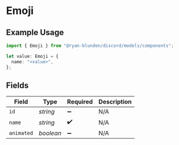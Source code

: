 # Emoji

## Example Usage

```typescript
import { Emoji } from "@ryan-blunden/discord/models/components";

let value: Emoji = {
  name: "<value>",
};
```

## Fields

| Field              | Type               | Required           | Description        |
| ------------------ | ------------------ | ------------------ | ------------------ |
| `id`               | *string*           | :heavy_minus_sign: | N/A                |
| `name`             | *string*           | :heavy_check_mark: | N/A                |
| `animated`         | *boolean*          | :heavy_minus_sign: | N/A                |